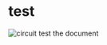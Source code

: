 # test
![circuit](https://github.com/abhiramiselvan/test/assets/144225835/0e442711-6f4b-4422-bb2e-09aad5592961)
test the document
